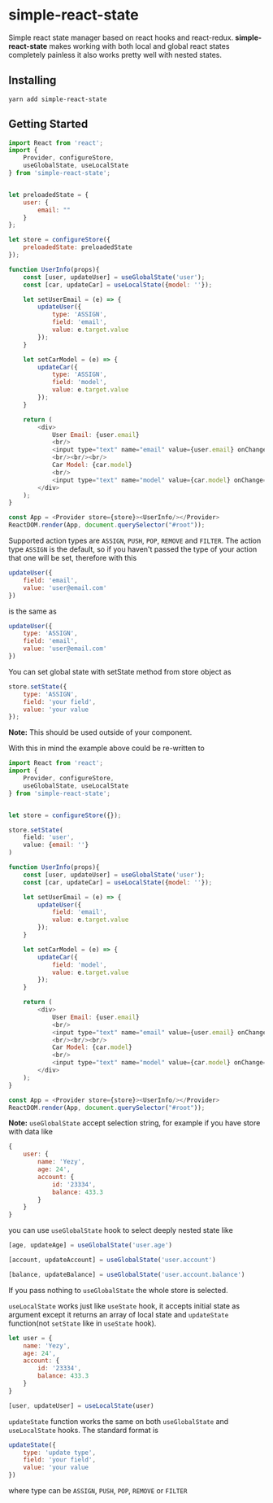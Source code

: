 # simple-react-state
Simple react state manager based on react hooks and react-redux. **simple-react-state** makes working with both local and global react states completely painless it also works pretty well with nested states.

## Installing
```
yarn add simple-react-state
```

## Getting Started
```js
import React from 'react';
import {
    Provider, configureStore,
    useGlobalState, useLocalState
} from 'simple-react-state';


let preloadedState = {
    user: {
        email: ""
    }
};

let store = configureStore({
    preloadedState: preloadedState
});

function UserInfo(props){
    const [user, updateUser] = useGlobalState('user');
    const [car, updateCar] = useLocalState({model: ''});

    let setUserEmail = (e) => {
        updateUser({
            type: 'ASSIGN',
            field: 'email',
            value: e.target.value
        });
    }

    let setCarModel = (e) => {
        updateCar({
            type: 'ASSIGN',
            field: 'model',
            value: e.target.value
        });
    }

    return (
        <div>
            User Email: {user.email}
            <br/>
            <input type="text" name="email" value={user.email} onChange={setUserEmail} />
            <br/><br/><br/>
            Car Model: {car.model}
            <br/>
            <input type="text" name="model" value={car.model} onChange={setCarModel} />
        </div>
    );
}

const App = <Provider store={store}><UserInfo/></Provider>
ReactDOM.render(App, document.querySelector("#root"));
```

Supported action types are `ASSIGN`, `PUSH`, `POP`, `REMOVE` and `FILTER`. The action type `ASSIGN` is the default, so if you haven't passed the type of your action that one will be set, therefore with this

```js
updateUser({
    field: 'email',
    value: 'user@email.com'
})
```

is the same as
```js
updateUser({
    type: 'ASSIGN',
    field: 'email',
    value: 'user@email.com'
})
```

You can set global state with setState method from store object as

```js
store.setState({
    type: 'ASSIGN',
    field: 'your field',
    value: 'your value
});
```

**Note:** This should be used outside of your component.

With this in mind the example above could be re-written to 

```js
import React from 'react';
import {
    Provider, configureStore,
    useGlobalState, useLocalState
} from 'simple-react-state';


let store = configureStore({});

store.setState(
    field: 'user',
    value: {email: ''}
)

function UserInfo(props){
    const [user, updateUser] = useGlobalState('user');
    const [car, updateCar] = useLocalState({model: ''});

    let setUserEmail = (e) => {
        updateUser({
            field: 'email',
            value: e.target.value
        });
    }

    let setCarModel = (e) => {
        updateCar({
            field: 'model',
            value: e.target.value
        });
    }

    return (
        <div>
            User Email: {user.email}
            <br/>
            <input type="text" name="email" value={user.email} onChange={setUserEmail} />
            <br/><br/><br/>
            Car Model: {car.model}
            <br/>
            <input type="text" name="model" value={car.model} onChange={setCarModel} />
        </div>
    );
}

const App = <Provider store={store}><UserInfo/></Provider>
ReactDOM.render(App, document.querySelector("#root"));
```

**Note:**
`useGlobalState` accept selection string, for example if you have store with data like
```js
{
    user: {
        name: 'Yezy',
        age: 24',
        account: {
            id: '23334',
            balance: 433.3
        }
    }
}
```

you can use `useGlobalState` hook to select deeply nested state like
```js
[age, updateAge] = useGlobalState('user.age')
```

```js
[account, updateAccount] = useGlobalState('user.account')
```

```js
[balance, updateBalance] = useGlobalState('user.account.balance')
```

If you pass nothing to `useGlobalState` the whole store is selected.

`useLocalState` works just like `useState` hook, it accepts initial state as argument except it returns an array of local state and `updateState` function(not `setState` like in `useState` hook).

```js
let user = {
    name: 'Yezy',
    age: 24',
    account: {
        id: '23334',
        balance: 433.3
    }
}

[user, updateUser] = useLocalState(user)
```

`updateState` function works the same on both `useGlobalState` and `useLocalState` hooks. The standard format is 

```js
updateState({
    type: 'update type',
    field: 'your field',
    value: 'your value
})
```

where type can be `ASSIGN`, `PUSH`, `POP`, `REMOVE` or `FILTER`